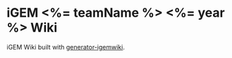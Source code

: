 # iGEM <%= teamName %> <%= year %> Wiki

iGEM Wiki built with [generator-igemwiki](https://github.com/igemuoftATG/generator-igemwiki).

